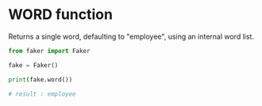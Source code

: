 # **WORD** function

Returns a single word, defaulting to "employee", using an internal word list.

```py
from faker import Faker

fake = Faker()

print(fake.word())

# result : employee
```
